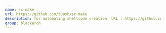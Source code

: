 ```yaml
---
name: sc-make
url: https://github.com/t00sh/sc-make
description: for automating shellcode creation. URL : https://github.com/t00sh/sc-make Groups : blackarch blackarch-exploitation blackarch-automation
group: blackarch
---
```

